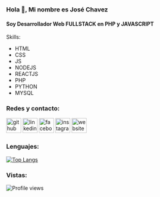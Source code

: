 ### Hola 👋, Mi nombre es José Chavez
#### Soy Desarrollador Web FULLSTACK en PHP y JAVASCRIPT

Skills:

  - HTML 
  - CSS
  - JS
  - NODEJS
  - REACTJS 
  - PHP
  - PYTHON
  - MYSQL

### Redes y contacto:

[<img src='https://cdn.jsdelivr.net/npm/simple-icons@3.0.1/icons/github.svg' alt='github' height='40'>](https://github.com/licjosechavez)  [<img src='https://cdn.jsdelivr.net/npm/simple-icons@3.0.1/icons/linkedin.svg' alt='linkedin' height='40'>](https://www.linkedin.com/in/lic-jos%C3%A9-chavez//)  [<img src='https://cdn.jsdelivr.net/npm/simple-icons@3.0.1/icons/facebook.svg' alt='facebook' height='40'>](https://www.facebook.com/chavezdrive)  [<img src='https://cdn.jsdelivr.net/npm/simple-icons@3.0.1/icons/instagram.svg' alt='instagram' height='40'>](https://www.instagram.com/chavezdrive/)  [<img src='https://cdn.jsdelivr.net/npm/simple-icons@3.0.1/icons/icloud.svg' alt='website' height='40'>](www.chavezdrive.com.ar)  

### Lenguajes:

[![Top Langs](https://github-readme-stats.vercel.app/api/top-langs/?username=licjosechavez)](https://github.com/anuraghazra/github-readme-stats)

### Vistas:

![Profile views](https://gpvc.arturio.dev/licjosechavez)  
